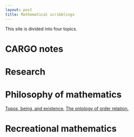```yaml
---
layout: post
title: Mathematical scribblings
---
```



This site is divided into four topics.




# CARGO notes #





# Research #





# Philosophy of mathematics #


[Topos, being, and existence.][TBE]
[The ontology of order relation.][Order-onto-logically]



# Recreational mathematics 



[TBE]: 2017-05-17-Topos-being-and-existence.html
[Order-onto-logically]: 2017-05-17-The-ontology-of-order-relation.html
